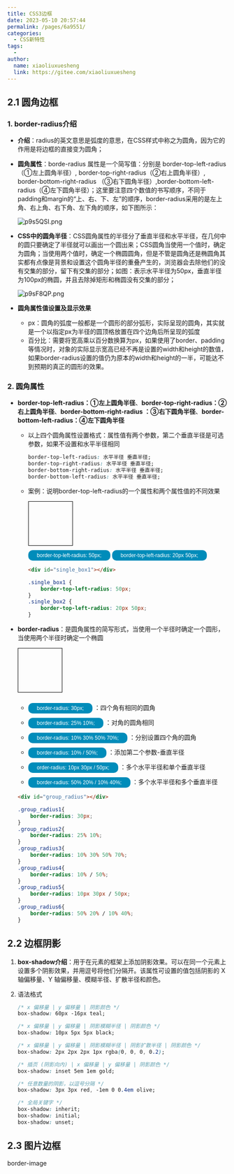 ```yaml
---
title: CSS3边框
date: 2023-05-10 20:57:44
permalink: /pages/6a9551/
categories:
  - CSS新特性
tags:
  - 
author: 
  name: xiaoliuxuesheng
  link: https://gitee.com/xiaoliuxuesheng
---
```

## 2.1 圆角边框

### 1. border-radius介绍

- **介绍**：radius的英文意思是弧度的意思，在CSS样式中称之为圆角，因为它的作用是将边框的直接变为圆角；

- **圆角属性**：borde-radius 属性是一个简写值：分别是 border-top-left-radius（①左上圆角半径）, border-top-right-radius（②右上圆角半径）, border-bottom-right-radius （③右下圆角半径）,border-bottom-left-radius（④左下圆角半径）；这里要注意四个数值的书写顺序，不同于padding和margin的“上、右、下、左”的顺序，border-radius采用的是左上角、右上角、右下角、左下角的顺序，如下图所示：

  <img src="https://s1.ax1x.com/2023/05/12/p9s5QSI.png" alt="p9s5QSI.png" border="0" />

- **CSS中的圆角半径**：CSS圆角属性的半径分了垂直半径和水平半径，在几何中的圆只要确定了半径就可以画出一个圆出来；CSS圆角当使用一个值时，确定为圆角；当使用两个值时，确定一个椭圆圆角，但是不管是圆角还是椭圆角其实都有点像是背景和设置这个圆角半径的重叠产生的，浏览器会去除他们的没有交集的部分，留下有交集的部分；如图：表示水平半径为50px，垂直半径为100px的椭圆，并且去除掉矩形和椭圆没有交集的部分；

  <img src="https://s1.ax1x.com/2023/05/11/p9sF8QP.png" alt="p9sF8QP.png" border="0" />
  
- **圆角属性值设置及显示效果**

  - px：圆角的弧度一般都是一个圆形的部分弧形，实际呈现的圆角，其实就是一个以指定px为半径的圆顶格放置在四个边角后所呈现的弧度
  - 百分比：需要将宽高乘以百分数换算为px，如果使用了border、padding等情况时，对象的实际显示宽高已经不再是设置的width和height的数值，如果border-radius设置的值仍为原本的width和height的一半，可能达不到预期的真正的圆形的效果。

### 2. 圆角属性

- **border-top-left-radius：①左上圆角半径**、**border-top-right-radius：②右上圆角半径**、**border-bottom-right-radius ：③右下圆角半径**、**border-bottom-left-radius：④左下圆角半径**

  - 以上四个圆角属性设置格式：属性值有两个参数，第二个垂直半径是可选参数，如果不设置和水平半径相同

    ```css
    border-top-left-radius: 水平半径 垂直半径;
    border-top-right-radius: 水平半径 垂直半径;
    border-bottom-right-radius: 水平半径 垂直半径;
    border-bottom-left-radius: 水平半径 垂直半径;
    ```

  - 案例：说明border-top-left-radius的一个属性和两个属性值的不同效果

    <div id="single_box"></div>
    <div>
        <button class="single_box" value="50px">border-top-left-radius: 50px;</button>
        <button class="single_box" value="20px 50px">border-top-left-radius: 20px 50px;</button>
    </div>
    <style>
        #single_box {
            width: 100px;
            height: 100px;
            border: 1px solid black;
        }
        .single_box1 {
            border-top-left-radius: 50px;
        }
        .single_box2 {
            border-top-left-radius: 20px 50px;
        }
    </style>
    
    
    
    ```html
    <div id="single_box1"></div>
    ```
    
    ```css
    .single_box1 {
        border-top-left-radius: 50px;
    }
    .single_box2 {
        border-top-left-radius: 20px 50px;
    }
    ```

- **border-radius**：是圆角属性的简写形式，当使用一个半径时确定一个圆形，当使用两个半径时确定一个椭圆

  <div id="group_radius"></div>
  <div>
    <ul>
      <li>
          <button class="group_radius_class" value="60px">border-radius: 30px;</button>
          <span>：四个角有相同的圆角</span>
      </li>
      <li>
          <button  class="group_radius_class" value="25% 10%">border-radius: 25% 10%;</button>
          <span>：对角的圆角相同</span>
      </li>
      <li>
          <button  class="group_radius_class" value="10% 30% 50% 70%">border-radius: 10% 30% 50% 70%;</button>
          <span>：分别设置四个角的圆角</span>
      </li>
      <li>
          <button  class="group_radius_class" value="10% / 50%">border-radius: 10% / 50%;</button>
          <span>：添加第二个参数-垂直半径</span>
      </li>
      <li>
          <button  class="group_radius_class" value="10px 30px / 50px">order-radius: 10px 30px / 50px;</button>
          <span>：多个水平半径和单个垂直半径</span>
      </li>
      <li>
          <button  class="group_radius_class" value="50% 20% / 10% 40%">border-radius: 50% 20% / 10% 40%;</button>
          <span>：多个水平半径和多个垂直半径</span>
      </li>
    </ul>
  </div>
  
  
  
  
  ```html
  <div id="group_radius"></div>
  ```
  
  ```css
  .group_radius1{
      border-radius: 30px;
  }
  .group_radius2{
      border-radius: 25% 10%;
  }
  .group_radius3{
      border-radius: 10% 30% 50% 70%;
  }
  .group_radius4{
      border-radius: 10% / 50%;
  }
  .group_radius5{
      border-radius: 10px 30px / 50px;
  }
  .group_radius6{
      border-radius: 50% 20% / 10% 40%;
  }
  ```

## 2.2 边框阴影

1. **box-shadow介绍**：用于在元素的框架上添加阴影效果。可以在同一个元素上设置多个阴影效果，并用逗号将他们分隔开。该属性可设置的值包括阴影的 X 轴偏移量、Y 轴偏移量、模糊半径、扩散半径和颜色。

2. 语法格式

   ```css
   /* x 偏移量 | y 偏移量 | 阴影颜色 */
   box-shadow: 60px -16px teal;
   
   /* x 偏移量 | y 偏移量 | 阴影模糊半径 | 阴影颜色 */
   box-shadow: 10px 5px 5px black;
   
   /* x 偏移量 | y 偏移量 | 阴影模糊半径 | 阴影扩散半径 | 阴影颜色 */
   box-shadow: 2px 2px 2px 1px rgba(0, 0, 0, 0.2);
   
   /* 插页 (阴影向内) | x 偏移量 | y 偏移量 | 阴影颜色 */
   box-shadow: inset 5em 1em gold;
   
   /* 任意数量的阴影，以逗号分隔 */
   box-shadow: 3px 3px red, -1em 0 0.4em olive;
   
   /* 全局关键字 */
   box-shadow: inherit;
   box-shadow: initial;
   box-shadow: unset;
   ```

   

## 2.3 图片边框

border-image



<div></div>
<style>
    button {
        background-color: #008CBA;
        border: none;
        color: white;
        padding: 5px 20px;
        margin-top: 10px;
        text-align: center;
        text-decoration: none;
        display: inline-block;
        font-size: 12px;
        border-radius: 10px;
    }
    button:hover{
        cursor:pointer
    }
    #group_radius{
        width: 100px;
        height: 100px;
        border: 1px solid black;
    }
</style>
<script>
    window.onload = function () {
        // 设置圆角单个属性
        let single_box = document.getElementById("single_box");
        single_box.className = 'single_box1';
        let single_box_class = document.getElementsByClassName('single_box');
        for(let i = 0; i < single_box_class.length ; i++){
            single_box_class[i].onmouseover = function () {
                single_box.style.borderRadius  = this.value
            }
        }
        // 设置圆角组合属性
        let group_radius = document.getElementById("group_radius");
        group_radius.className = 'group_radius1';
        let group_radius_class = document.getElementsByClassName('group_radius_class');
        for(let i = 0; i < group_radius_class.length ; i++){
            group_radius_class[i].onmouseover = function () {
                group_radius.style.borderRadius  = this.value
            }
        }
    }
</script>